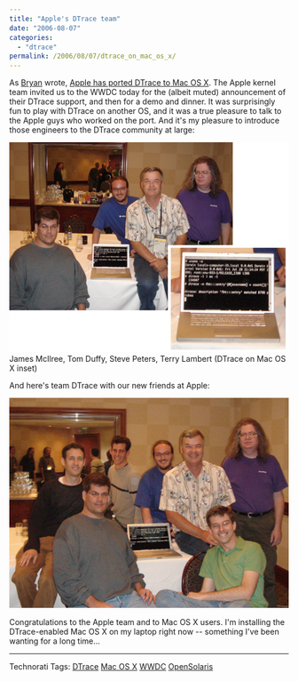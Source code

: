 ```yaml
---
title: "Apple's DTrace team"
date: "2006-08-07"
categories:
  - "dtrace"
permalink: /2006/08/07/dtrace_on_mac_os_x/
---
```


As [Bryan](http://blogs.sun.com/bmc) wrote, [Apple has ported DTrace to Mac OS X](http://blogs.sun.com/roller/page/bmc?entry=dtrace_on_mac_os_x). The Apple kernel team invited us to the WWDC today for the (albeit muted) announcement of their DTrace support, and then for a demo and dinner. It was surprisingly fun to play with DTrace on another OS, and it was a true pleasure to talk to the Apple guys who worked on the port. And it's my pleasure to introduce those engineers to the DTrace community at large:

![](images/apple_dtrace.png) James McIlree, Tom Duffy, Steve Peters, Terry Lambert (DTrace on Mac OS X inset)

And here's team DTrace with our new friends at Apple:

![](images/apple_dtrace2.png)

Congratulations to the Apple team and to Mac OS X users. I'm installing the DTrace-enabled Mac OS X on my laptop right now -- something I've been wanting for a long time...

* * *

Technorati Tags: [DTrace](http://technorati.com/tag/DTrace) [Mac OS X](http://technorati.com/tag/MacOSX) [WWDC](http://technorati.com/tag/WWDC) [OpenSolaris](http://technorati.com/tag/OpenSolaris)
